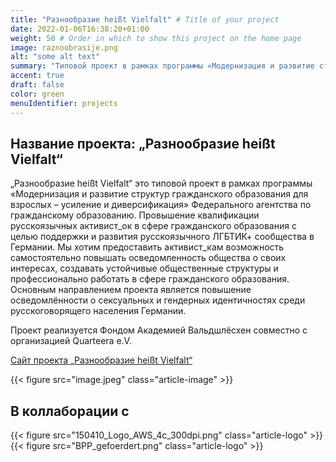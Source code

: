 ```yaml
---
title: "Разнообразие heißt Vielfalt" # Title of your project
date: 2022-01-06T16:38:20+01:00
weight: 50 # Order in which to show this project on the home page
image: raznoobrasije.png
alt: "some alt text"
summary: "Типовой проект в рамках программы «Модернизация и развитие структур гражданского образования для взрослых – усиление и диверсификация» Федерального агентства по гражданскому образованию."
accent: true
draft: false
color: green
menuIdentifier: projects
---
```


## Название проекта: „Разнообразие heißt Vielfalt“

„Разнообразие heißt Vielfalt“ это типовой проект в рамках программы «Модернизация и развитие структур гражданского образования для взрослых – усиление и диверсификация» Федерального агентства по гражданскому образованию. Провышение квалификации русскоязычных активист_ок в сфере гражданского образования с целью поддержки и развития русскоязычного ЛГБТИК+ сообщества в Германии. Мы хотим предоставить активист_кам возможность самостоятельно повышать осведомленность общества о своих интересах, создавать устойчивые общественные структуры и профессионально работать в сфере гражданского образования. Основным направлением проекта является повышение осведомлённости о сексуальных и гендерных идентичностях среди русскоговорящего населения Германии.

Проект реализуется Фондом Академией Вальдшлёсхен совместно с организацией Quarteera e.V.


[Сайт проекта „Разнообразие heißt Vielfalt“](http://raznoobrasije.org/)

{{< figure src="image.jpeg" class="article-image" >}}

## В коллаборации с

{{< figure src="150410_Logo_AWS_4c_300dpi.png" class="article-logo" >}}
{{< figure src="BPP_gefoerdert.png" class="article-logo" >}}
